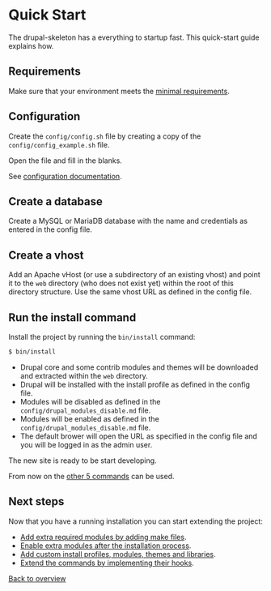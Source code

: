 # Quick Start
The drupal-skeleton has a everything to startup fast. This quick-start guide
explains how.


## Requirements
Make sure that your environment meets the
[minimal requirements][link-requirements].


## Configuration
Create the `config/config.sh` file by creating a copy of the
`config/config_example.sh` file.

Open the file and fill in the blanks.

See [configuration documentation][link-config-config].



## Create a database
Create a MySQL or MariaDB database with the name and credentials as entered in
the config file.



## Create a vhost
Add an Apache vHost (or use a subdirectory of an existing vhost) and point it
to the `web` directory (who does not exist yet) within the root of this
directory structure. Use the same vhost URL as defined in the config file.



## Run the install command
Install the project by running the `bin/install` command:

```bash
$ bin/install
```

- Drupal core and some contrib modules and themes will be downloaded and
  extracted within the `web` directory.
- Drupal will be installed with the install profile as defined in the config
  file.
- Modules will be disabled as defined in the `config/drupal_modules_disable.md`
  file.
- Modules will be enabled as defined in the `config/drupal_modules_disable.md`
  file.
- The default brower will open the URL as specified in the config file and you
  will be logged in as the admin user.

The new site is ready to be start developing.

From now on the [other 5 commands][link-documentation] can be used.



## Next steps
Now that you have a running installation you can start extending the project:

- [Add extra required modules by adding make files][link-config-make].
- [Enable extra modules after the installation process][link-config-modules].
- [Add custom install profiles, modules, themes and libraries][link-project].
- [Extend the commands by implementing their hooks][link-hooks].



[Back to overview][link-overview]



[link-requirements]: requirements.md
[link-config-config]: config-config.md
[link-documentation]: README.md
[link-config-make]: config-make.sh
[link-config-modules]: config-modules.md
[link-project]: project.md
[link-hooks]: hooks.md

[link-overview]: README.md
